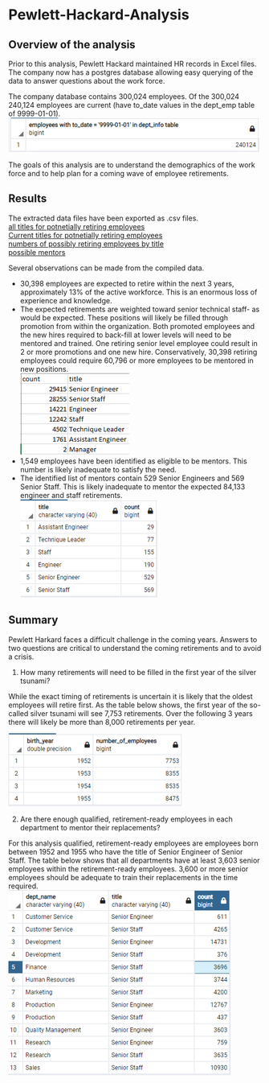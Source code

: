 # Pewlett-Hackard-Analysis  
  
## Overview of the analysis  
  
Prior to this analysis, Pewlett Hackard maintained HR records in Excel files.  The company now has a postgres database allowing easy querying of the data to answer questions about the work force.  
  
The company database contains 300,024 employees.  Of the 300,024 240,124 employees are current (have to_date values in the dept_emp table of 9999-01-01).  
![current employees](Analysis_Projects_Folder/Pewlett-Hackard-Analysis_Folder/Current_employees_count.PNG)  
  
The goals of this analysis are to understand the demographics of the work force and to help plan for a coming wave of employee retirements.  
  
## Results
  
The extracted data files have been exported as .csv files.  
[all titles for potnetially retiring employees](Analysis_Projects_Folder/Pewlett-Hackard-Analysis_Folder/Data/retirement_titles.csv)  
[Current titles for potnetially retiring employees](Analysis_Projects_Folder/Pewlett-Hackard-Analysis_Folder/Data/unique_titles.csv)  
[numbers of possibly retiring employees by title](Analysis_Projects_Folder/Pewlett-Hackard-Analysis_Folder/Data/retiring_titles.csv)  
[possible mentors](Analysis_Projects_Folder/Pewlett-Hackard-Analysis_Folder/Data/mentorship_leigibility.csv)   
  
Several observations can be made from the compiled data.  
- 30,398 employees are expected to retire within the next 3 years,  approximately 13% of the active workforce.  This is an enormous loss of experience and knowledge.  
- The expected retirements are weighted toward senior technical staff- as would be expected.  These positions will likely be filled through promotion from within the organization.  Both promoted employees and the new hires required to back-fill at lower levels will need to be mentored and trained.  One retiring senior level employee could result in 2 or more promotions and one new hire.  Conservatively, 30,398 retiring employees could require 60,796 or more employees to be mentored in new positions.  
![retirements by job title](Analysis_Projects_Folder/Pewlett-Hackard-Analysis_Folder/retirements_by_job_title.png)  
- 1,549 employees have been identified as eligible to be mentors.  This number is likely inadequate to satisfy the need.  
- The identified list of mentors contain 529 Senior Engineers and 569 Senior Staff.  This is likely inadequate to mentor the expected 84,133 engineer and staff retirements.  
![Mentors by job title](Analysis_Projects_Folder/Pewlett-Hackard-Analysis_Folder/mentors_by_job_title.png)  
  
## Summary  
  
Pewlett Harkard faces a difficult challenge in the coming years.  Answers to two questions are critical to understand the coming retirements and to avoid a crisis.  
  
1. How many retirements will need to be filled in the first year of the silver tsunami?  
  
While the exact timing of retirements is uncertain it is likely that the oldest employees will retire first.  As the table below shows, the first year of the so-called silver tsunami will see 7,753 retirements.  Over the following 3 years there will likely be more than 8,000 retirements per year.  
  
![employees possibly retiring by birth year](Analysis_Projects_Folder/Pewlett-Hackard-Analysis_Folder/retiring_employees_by_birth_year.png)  
  
2. Are there enough qualified, retirement-ready employees in each department to mentor their replacements?  
  
For this analysis qualified, retirement-ready employees are employees born between 1952 and 1955 who have the title of Senior Engineer of Senior Staff.  The table below shows that all departments have at least 3,603 senior employees within the retirement-ready employees.  3,600 or more senior employees should be adequate to train their replacements in the time required.  
![Possibly retiring Senior employees by department](Analysis_Projects_Folder/Pewlett-Hackard-Analysis_Folder/Senior_retire_ready_by_department.png)    
